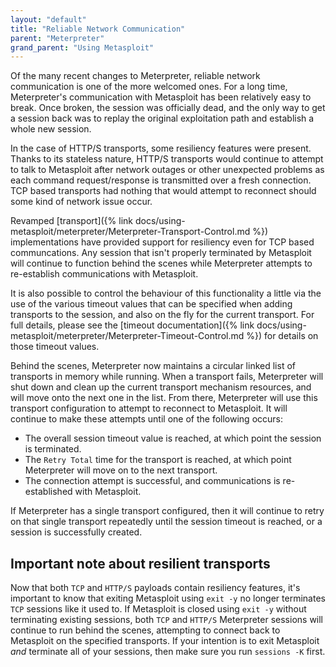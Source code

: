 ```yaml
---
layout: "default"
title: "Reliable Network Communication"
parent: "Meterpreter"
grand_parent: "Using Metasploit"
---
```


Of the many recent changes to Meterpreter, reliable network communication is one of the more welcomed ones. For a long time, Meterpreter's communication with Metasploit has been relatively easy to break. Once broken, the session was officially dead, and the only way to get a session back was to replay the original exploitation path and establish a whole new session.

In the case of HTTP/S transports, some resiliency features were present. Thanks to its stateless nature, HTTP/S transports would continue to attempt to talk to Metasploit after network outages or other unexpected problems as each command request/response is transmitted over a fresh connection. TCP based transports had nothing that would attempt to reconnect should some kind of network issue occur.

Revamped [transport]({% link docs/using-metasploit/meterpreter/Meterpreter-Transport-Control.md %}) implementations have provided support for resiliency even for TCP based communcations. Any session that isn't properly terminated by Metasploit will continue to function behind the scenes while Meterpreter attempts to re-establish communications with Metasploit.

It is also possible to control the behaviour of this functionality a little via the use of the various timeout values that can be specified when adding transports to the session, and also on the fly for the current transport. For full details, please see the [timeout documentation]({% link docs/using-metasploit/meterpreter/Meterpreter-Timeout-Control.md %}) for details on those timeout values.

Behind the scenes, Meterpreter now maintains a circular linked list of transports in memory while running. When a transport fails, Meterpreter will shut down and clean up the current transport mechanism resources, and will move onto the next one in the list. From there, Meterpreter will use this transport configuration to attempt to reconnect to Metasploit. It will continue to make these attempts until one of the following occurs:

* The overall session timeout value is reached, at which point the session is terminated.
* The `Retry Total` time for the transport is reached, at which point Meterpreter will move on to the next transport.
* The connection attempt is successful, and communications is re-established with Metasploit.

If Meterpreter has a single transport configured, then it will continue to retry on that single transport repeatedly until the session timeout is reached, or a session is successfully created.

## Important note about resilient transports

Now that both `TCP` and `HTTP/S` payloads contain resiliency features, it's important to know that exiting Metasploit using `exit -y` no longer terminates `TCP` sessions like it used to. If Metasploit is closed using `exit -y` without terminating existing sessions, both `TCP` and `HTTP/S` Meterpreter sessions will continue to run behind the scenes, attempting to connect back to Metasploit on the specified transports. If your intention is to exit Metasploit _and_ terminate all of your sessions, then make sure you run `sessions -K` first.
